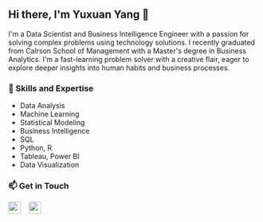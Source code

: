 ## Hi there, I'm Yuxuan Yang 👋
I'm a Data Scientist and Business Intelligence Engineer with a passion for solving complex problems using technology solutions. I recently graduated from Calrson School of Management with a Master's degree in Business Analytics. I'm a fast-learning problem solver with a creative flair, eager to explore deeper insights into human habits and business processes.

### 🚀 Skills and Expertise
- Data Analysis               
- Machine Learning
- Statistical Modeling
- Business Intelligence
- SQL
- Python, R 
- Tableau, Power BI
- Data Visualization

### 📫 Get in Touch
<p align="left">
  <a href="https://www.linkedin.com/in/yuxuan-yang-5a28311a6/"><img src="https://img.shields.io/badge/LinkedIn--_.svg?style=social&logo=linkedin&color=0077B5" height="25"></a>&nbsp;&nbsp;&nbsp;
  <a href="mailto:yangyx318@gmail.com"><img src="https://img.shields.io/badge/Gmail--_.svg?style=social&logo=gmail&color=D14836" height="25"></a>
</p>

<!--
**yangyx318/yangyx318** is a ✨ _special_ ✨ repository because its `README.md` (this file) appears on your GitHub profile.

Here are some ideas to get you started:

- 🔭 I’m currently working on ...
- 🌱 I’m currently learning ...
- 👯 I’m looking to collaborate on ...
- 🤔 I’m looking for help with ...
- 💬 Ask me about ...
- 📫 How to reach me: ...
- 😄 Pronouns: ...
- ⚡ Fun fact: ...
-->
